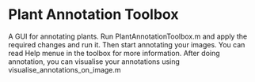 # Plant Annotation Toolbox
A GUI for annotating plants. Run PlantAnnotationToolbox.m and apply the required changes and run it. Then start annotating your images.
You can read Help menue in the toolbox for more information.
After doing annotation, you can visualise your annotations using visualise_annotations_on_image.m
